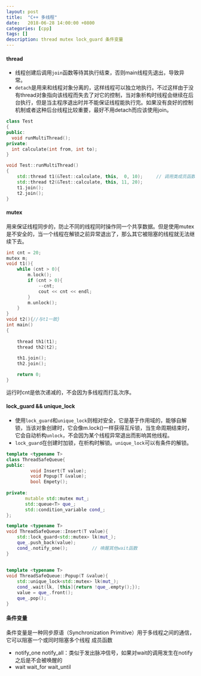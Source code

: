 ```yaml
---
layout: post
title:  "C++ 多线程"
date:   2018-06-28 14:00:00 +0800
categories: [cpp]
tags: []
description: thread mutex lock_guard 条件变量
---
```


#### thread
- 线程创建后调用`join`函数等待其执行结束，否则main线程先退出，导致异常。
- `detach`是用来和线程对象分离的，这样线程可以独立地执行。不过这样由于没有thread对象指向该线程而失去了对它的控制，当对象析构时线程会继续在后台执行，但是当主程序退出时并不能保证线程能执行完。如果没有良好的控制机制或者这种后台线程比较重要，最好不用detach而应该使用join。

~~~cpp
class Test
{
public:
  void runMultiThread();
private:
  int calculate(int from, int to);
}  

void Test::runMultiThread()
{
    std::thread t1(&Test::calculate, this,  0, 10);     // 调用类成员函数
    std::thread t2(&Test::calculate, this, 11, 20);
    t1.join();
    t2.join();
}
~~~

#### mutex
用来保证线程同步的，防止不同的线程同时操作同一个共享数据。但是使用mutex是不安全的，当一个线程在解锁之前异常退出了，那么其它被阻塞的线程就无法继续下去。
~~~cpp
int cnt = 20;
mutex m;
void t1(){
    while (cnt > 0){    
        m.lock();
        if (cnt > 0){
            --cnt;
            cout << cnt << endl;
        }
        m.unlock();
    }
}
void t2(){//与t1一致}
int main()
{
    
    thread th1(t1);
    thread th2(t2);
    
    th1.join();
    th2.join();

    return 0;
}
~~~
运行时cnt是依次递减的，不会因为多线程而打乱次序。

#### lock_guard && unique_lock
- 使用`lock_guard`和`unique_lock`则相对安全，它是基于作用域的，能够自解锁，当该对象创建时，它会像m.lock()一样获得互斥锁，当生命周期结束时，它会自动析构`unlock`，不会因为某个线程异常退出而影响其他线程。
- `lock_guard`在创建时加锁，在析构时解锁。`unique_lock`可以有条件的解锁。

~~~cpp
template <typename T>
class ThreadSafeQueue{
public:
         void Insert(T value);
         void Popup(T &value);
         bool Empety();
 
private:
       mutable std::mutex mut_;
       std::queue<T> que_;
       std::condition_variable cond_;
};

template <typename T>
void ThreadSafeQueue::Insert(T value){
    std::lock_guard<std::mutex> lk(mut_);
    que_.push_back(value);
    cond_.notify_one();         // 唤醒其他wait函数
}
 
 
template <typename T>
void ThreadSafeQueue::Popup(T &value){
    std::unique_lock<std::mutex> lk(mut_);
    cond_.wait(lk, [this]{return !que_.empty();});
    value = que_.front();
    que_.pop();
}
~~~

#### 条件变量
条件变量是一种同步原语（Synchronization Primitive）用于多线程之间的通信，它可以阻塞一个或同时阻塞多个线程
成员函数
- notify_one notify_all：类似于发出脉冲信号，如果对wait的调用发生在notify之后是不会被唤醒的
- wait wait_for wait_until